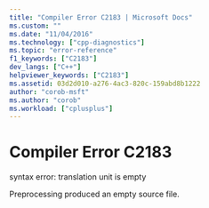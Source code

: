 ```yaml
---
title: "Compiler Error C2183 | Microsoft Docs"
ms.custom: ""
ms.date: "11/04/2016"
ms.technology: ["cpp-diagnostics"]
ms.topic: "error-reference"
f1_keywords: ["C2183"]
dev_langs: ["C++"]
helpviewer_keywords: ["C2183"]
ms.assetid: 03d2d010-a276-4ac3-820c-159abd8b1222
author: "corob-msft"
ms.author: "corob"
ms.workload: ["cplusplus"]
---
```

# Compiler Error C2183
syntax error: translation unit is empty  
  
 Preprocessing produced an empty source file.